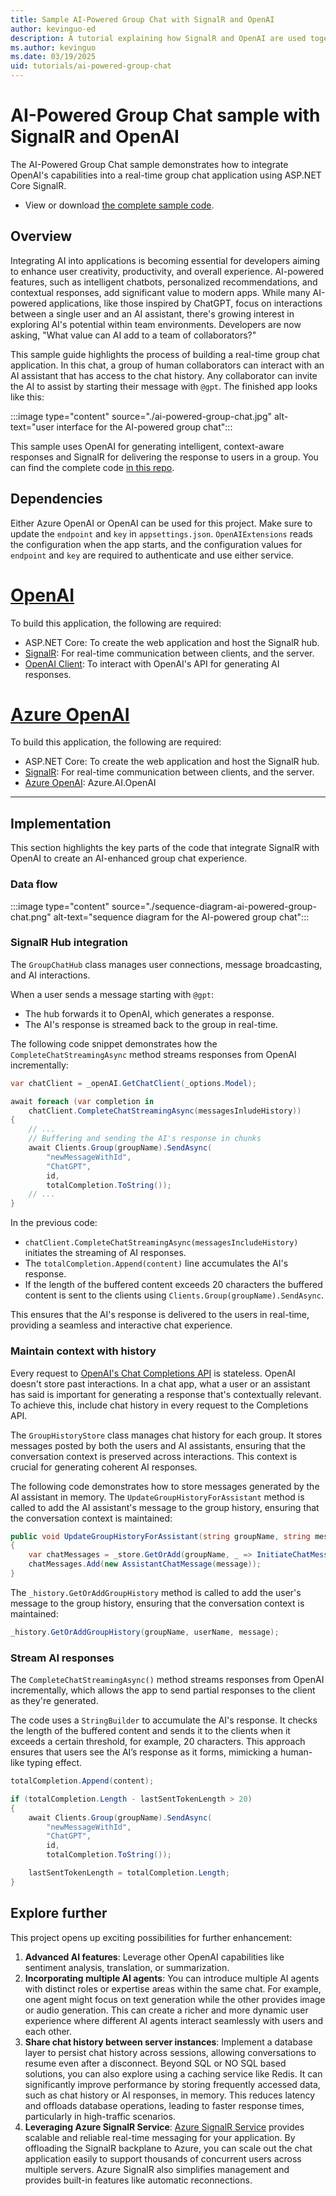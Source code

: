```yaml
---
title: Sample AI-Powered Group Chat with SignalR and OpenAI
author: kevinguo-ed
description: A tutorial explaining how SignalR and OpenAI are used together to build an AI-powered group chat
ms.author: kevinguo
ms.date: 03/19/2025
uid: tutorials/ai-powered-group-chat
---
```


# AI-Powered Group Chat sample with SignalR and OpenAI

The AI-Powered Group Chat sample demonstrates how to integrate OpenAI's capabilities into a real-time group chat application using ASP.NET Core SignalR.

* View or download [the complete sample code](https://github.com/microsoft/SignalR-Samples-AI/tree/main/AIStreaming).

## Overview

Integrating AI into applications is becoming essential for developers aiming to enhance user creativity, productivity, and overall experience. AI-powered features, such as intelligent chatbots, personalized recommendations, and contextual responses, add significant value to modern apps. While many AI-powered applications, like those inspired by ChatGPT, focus on interactions between a single user and an AI assistant, there's growing interest in exploring AI's potential within team environments. Developers are now asking, "What value can AI add to a team of collaborators?"

This sample guide highlights the process of building a real-time group chat application. In this chat, a group of human collaborators can interact with an AI assistant that has access to the chat history. Any collaborator can invite the AI to assist by starting their message with `@gpt`. The finished app looks like this:

:::image type="content" source="./ai-powered-group-chat.jpg" alt-text="user interface for the AI-powered group chat":::

This sample uses OpenAI for generating intelligent, context-aware responses and SignalR for delivering the response to users in a group. You can find the complete code [in this repo](https://github.com/microsoft/SignalR-Samples-AI/tree/main/AIStreaming).

## Dependencies
Either Azure OpenAI or OpenAI can be used for this project. Make sure to update the `endpoint` and `key` in `appsettings.json`. `OpenAIExtensions` reads the configuration when the app starts, and the configuration values for `endpoint` and `key` are required to authenticate and use either service.

# [OpenAI](#tab/open-ai)
To build this application, the following are required:

* ASP.NET Core: To create the web application and host the SignalR hub.
* [SignalR](https://www.nuget.org/packages/Microsoft.AspNetCore.SignalR.Client): For real-time communication between clients, and the server.
* [OpenAI Client](https://www.nuget.org/packages/OpenAI/2.0.0-beta.10): To interact with OpenAI's API for generating AI responses.

# [Azure OpenAI](#tab/azure-open-ai)
To build this application, the following are required:

* ASP.NET Core: To create the web application and host the SignalR hub.
* [SignalR](https://www.nuget.org/packages/Microsoft.AspNetCore.SignalR.Client): For real-time communication between clients, and the server.
* [Azure OpenAI](https://www.nuget.org/packages/Azure.AI.OpenAI/2.0.0-beta.3): Azure.AI.OpenAI
---

## Implementation

This section highlights the key parts of the code that integrate SignalR with OpenAI to create an AI-enhanced group chat experience.

### Data flow 

:::image type="content" source="./sequence-diagram-ai-powered-group-chat.png" alt-text="sequence diagram for the AI-powered group chat":::

### SignalR Hub integration

The `GroupChatHub` class manages user connections, message broadcasting, and AI interactions. 

When a user sends a message starting with `@gpt`:

* The hub forwards it to OpenAI, which generates a response. 
* The AI's response is streamed back to the group in real-time.

The following code snippet demonstrates how the `CompleteChatStreamingAsync` method streams responses from OpenAI incrementally:

```csharp
var chatClient = _openAI.GetChatClient(_options.Model);

await foreach (var completion in 
    chatClient.CompleteChatStreamingAsync(messagesInludeHistory))
{   
    // ...
    // Buffering and sending the AI's response in chunks
    await Clients.Group(groupName).SendAsync(
        "newMessageWithId",
        "ChatGPT",
        id,
        totalCompletion.ToString());
    // ...
}
```

In the previous code:

* `chatClient.CompleteChatStreamingAsync(messagesIncludeHistory)` initiates the streaming of AI responses.
* The `totalCompletion.Append(content)` line accumulates the AI's response.
* If the length of the buffered content exceeds 20 characters the buffered content is sent to the clients using `Clients.Group(groupName).SendAsync`.

This ensures that the AI's response is delivered to the users in real-time, providing a seamless and interactive chat experience.

### Maintain context with history

Every request to [OpenAI's Chat Completions API](https://platform.openai.com/docs/guides/chat-completions) is stateless. OpenAI doesn't store past interactions. In a chat app, what a user or an assistant has said is important for generating a response that's contextually relevant. To achieve this, include chat history in every request to the Completions API. 

The `GroupHistoryStore` class manages chat history for each group. It stores messages posted by both the users and AI assistants, ensuring that the conversation context is preserved across interactions. This context is crucial for generating coherent AI responses.

The following code demonstrates how to store messages generated by the AI assistant in memory. The `UpdateGroupHistoryForAssistant` method is called to add the AI assistant's message to the group history, ensuring that the conversation context is maintained:

```csharp
public void UpdateGroupHistoryForAssistant(string groupName, string message)
{
    var chatMessages = _store.GetOrAdd(groupName, _ => InitiateChatMessages());
    chatMessages.Add(new AssistantChatMessage(message));
}
```

The `_history.GetOrAddGroupHistory` method is called to add the user's message to the group history, ensuring that the conversation context is maintained:

```csharp
_history.GetOrAddGroupHistory(groupName, userName, message);
```

### Stream AI responses

The `CompleteChatStreamingAsync()` method streams responses from OpenAI incrementally, which allows the app to send partial responses to the client as they're generated. 

The code uses a `StringBuilder` to accumulate the AI's response. It checks the length of the buffered content and sends it to the clients when it exceeds a certain threshold, for example, 20 characters. This approach ensures that users see the AI’s response as it forms, mimicking a human-like typing effect. 

```csharp
totalCompletion.Append(content);

if (totalCompletion.Length - lastSentTokenLength > 20)
{
    await Clients.Group(groupName).SendAsync(
        "newMessageWithId",
        "ChatGPT",
        id,
        totalCompletion.ToString());

    lastSentTokenLength = totalCompletion.Length;
}
``` 

## Explore further

This project opens up exciting possibilities for further enhancement:
1. **Advanced AI features**: Leverage other OpenAI capabilities like sentiment analysis, translation, or summarization. 
1. **Incorporating multiple AI agents**: You can introduce multiple AI agents with distinct roles or expertise areas within the same chat. For example, one agent might focus on text generation while the other provides image or audio generation. This can create a richer and more dynamic user experience where different AI agents interact seamlessly with users and each other.
1. **Share chat history between server instances**: Implement a database layer to persist chat history across sessions, allowing conversations to resume even after a disconnect. Beyond SQL or NO SQL based solutions, you can also explore using a caching service like Redis. It can significantly improve performance by storing frequently accessed data, such as chat history or AI responses, in memory. This reduces latency and offloads database operations, leading to faster response times, particularly in high-traffic scenarios. 
1. **Leveraging Azure SignalR Service**: [Azure SignalR Service](/azure/azure-signalr/signalr-overview) provides scalable and reliable real-time messaging for your application. By offloading the SignalR backplane to Azure, you can scale out the chat application easily to support thousands of concurrent users across multiple servers. Azure SignalR also simplifies management and provides built-in features like automatic reconnections.
